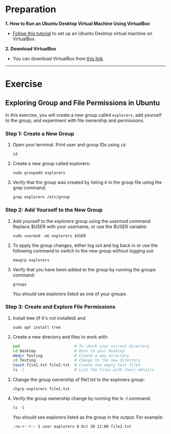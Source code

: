 # Preparation

**1. How to Run an Ubuntu Desktop Virtual Machine Using VirtualBox**  
  - [Follow this tutorial](https://ubuntu.com/tutorials/how-to-run-ubuntu-desktop-on-a-virtual-machine-using-virtualbox#1-overview) to set up an Ubuntu Desktop virtual machine on VirtualBox.

**2. Download VirtualBox**  
  - You can download VirtualBox from [this link](https://www.virtualbox.org/wiki/Downloads).

---

# Exercise

## Exploring Group and File Permissions in Ubuntu

In this exercise, you will create a new group called `explorers`, add yourself to the group, and experiment with file ownership and permissions.

### Step 1: Create a New Group

1. Open your terminal. Print user and group IDs using `id`:  
   ```
   id
   ```
2. Create a new group called explorers:
   ```
   sudo groupadd explorers
   ```

3. Verify that the group was created by listing it in the group file using the grep command:
   ```
   grep explorers /etc/group
   ```

### Step 2: Add Yourself to the New Group
1. Add yourself to the explorers group using the usermod command. Replace $USER with your username, or use the $USER variable:
   ```
   sudo usermod -aG explorers $USER
   ```
2. To apply the group changes, either log out and log back in or use the following command to switch to the new group without logging out:
   ```
   newgrp explorers
   ```
3. Verify that you have been added to the group by running the groups command:
   ```
   groups
   ```
   You should see explorers listed as one of your groups.


### Step 3: Create and Explore File Permissions
1. Install tree (if it's not installed) and 
   ```
   sudo apt install tree
   ```

2. Create a new directory and files to work with:
   ```bash
   pwd                        # To check your current directory
   cd Desktop                 # Move to your Desktop
   mkdir Testing              # Create a new directory
   cd Testing                 # Change to the new directory
   touch file1.txt file2.txt  # Create two empty text files
   ls -l                      # List the files with their details
   ```
   
3. Change the group ownership of file1.txt to the explorers group:
   ```
   chgrp explorers file1.txt
   ```

4. Verify the group ownership change by running the ls -l command:
   ```
   ls -l
   ```
   You should see explorers listed as the group in the output. For example:
   ```
   -rw-r--r-- 1 user explorers 0 Oct 20 12:00 file1.txt
   ```
